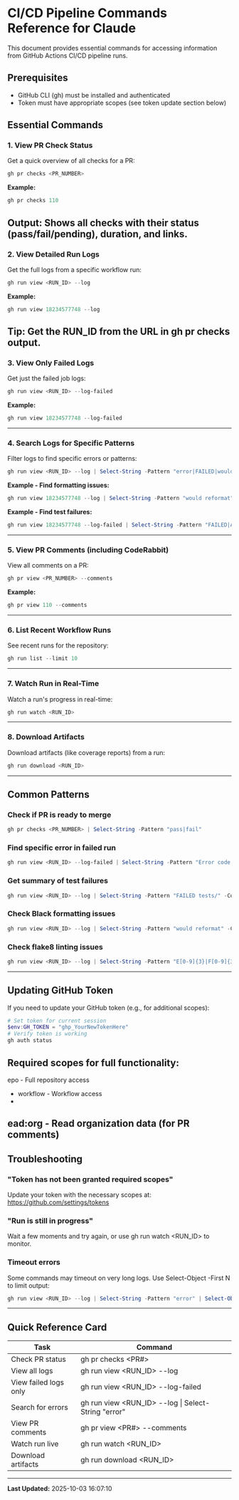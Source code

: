 # CI/CD Pipeline Commands Reference for Claude
This document provides essential commands for accessing information from GitHub Actions CI/CD pipeline runs.
## Prerequisites
- GitHub CLI (gh) must be installed and authenticated
- Token must have appropriate scopes (see token update section below)
## Essential Commands
### 1. View PR Check Status
Get a quick overview of all checks for a PR:
```powershell
gh pr checks <PR_NUMBER>
```
**Example:**
```powershell
gh pr checks 110
```
**Output:** Shows all checks with their status (pass/fail/pending), duration, and links.
---
### 2. View Detailed Run Logs
Get the full logs from a specific workflow run:
```powershell
gh run view <RUN_ID> --log
```
**Example:**
```powershell
gh run view 18234577748 --log
```
**Tip:** Get the RUN_ID from the URL in gh pr checks output.
---
### 3. View Only Failed Logs
Get just the failed job logs:
```powershell
gh run view <RUN_ID> --log-failed
```
**Example:**
```powershell
gh run view 18234577748 --log-failed
```
---
### 4. Search Logs for Specific Patterns
Filter logs to find specific errors or patterns:
```powershell
gh run view <RUN_ID> --log | Select-String -Pattern "error|FAILED|would reformat" -Context 0,2
```
**Example - Find formatting issues:**
```powershell
gh run view 18234577748 --log | Select-String -Pattern "would reformat" -Context 1,3
```
**Example - Find test failures:**
```powershell
gh run view 18234577748 --log-failed | Select-String -Pattern "FAILED|AssertionError" -Context 0,2
```
---
### 5. View PR Comments (including CodeRabbit)
View all comments on a PR:
```powershell
gh pr view <PR_NUMBER> --comments
```
**Example:**
```powershell
gh pr view 110 --comments
```
---
### 6. List Recent Workflow Runs
See recent runs for the repository:
```powershell
gh run list --limit 10
```
---
### 7. Watch Run in Real-Time
Watch a run's progress in real-time:
```powershell
gh run watch <RUN_ID>
```
---
### 8. Download Artifacts
Download artifacts (like coverage reports) from a run:
```powershell
gh run download <RUN_ID>
```
---
## Common Patterns
### Check if PR is ready to merge
```powershell
gh pr checks <PR_NUMBER> | Select-String -Pattern "pass|fail"
```
### Find specific error in failed run
```powershell
gh run view <RUN_ID> --log-failed | Select-String -Pattern "Error code:|AssertionError:" -Context 1,2
```
### Get summary of test failures
```powershell
gh run view <RUN_ID> --log | Select-String -Pattern "FAILED tests/" -Context 0,1
```
### Check Black formatting issues
```powershell
gh run view <RUN_ID> --log | Select-String -Pattern "would reformat" -Context 2,5
```
### Check flake8 linting issues
```powershell
gh run view <RUN_ID> --log | Select-String -Pattern "E[0-9]{3}|F[0-9]{3}" -Context 0,1
```
---
## Updating GitHub Token
If you need to update your GitHub token (e.g., for additional scopes):
```powershell
# Set token for current session
$env:GH_TOKEN = "ghp_YourNewTokenHere"
# Verify token is working
gh auth status
```
**Required scopes for full functionality:**
- epo - Full repository access
- workflow - Workflow access
- ead:org - Read organization data (for PR comments)
---
## Troubleshooting
### "Token has not been granted required scopes"
Update your token with the necessary scopes at: https://github.com/settings/tokens
### "Run is still in progress"
Wait a few moments and try again, or use gh run watch <RUN_ID> to monitor.
### Timeout errors
Some commands may timeout on very long logs. Use Select-Object -First N to limit output:
```powershell
gh run view <RUN_ID> --log | Select-String -Pattern "error" | Select-Object -First 50
```
---
## Quick Reference Card
| Task | Command |
|------|---------|
| Check PR status | gh pr checks <PR#> |
| View all logs | gh run view <RUN_ID> --log |
| View failed logs only | gh run view <RUN_ID> --log-failed |
| Search for errors | gh run view <RUN_ID> --log \| Select-String "error" |
| View PR comments | gh pr view <PR#> --comments |
| Watch run live | gh run watch <RUN_ID> |
| Download artifacts | gh run download <RUN_ID> |
---
**Last Updated:** 2025-10-03 16:07:10
